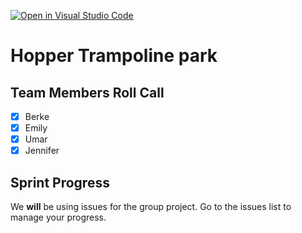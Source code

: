 [![Open in Visual Studio Code](https://classroom.github.com/assets/open-in-vscode-c66648af7eb3fe8bc4f294546bfd86ef473780cde1dea487d3c4ff354943c9ae.svg)](https://classroom.github.com/online_ide?assignment_repo_id=8035947&assignment_repo_type=AssignmentRepo)

# Hopper Trampoline park

## Team Members Roll Call

- [x] Berke
- [x] Emily
- [x] Umar
- [x] Jennifer

## Sprint Progress

We **will** be using issues for the group project. Go to the issues list to manage your progress.
